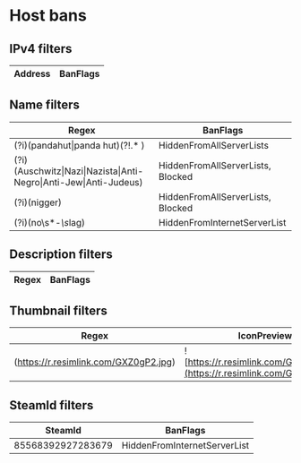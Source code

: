 # Host bans

## IPv4 filters
| Address | BanFlags |
| ------- | -------- |

## Name filters
| Regex                                                                                 | BanFlags                          |
| ------------------------------------------------------------------------------------- | --------------------------------- |
| (?i)(pandahut&#124;panda hut)(?!.* )                                                  | HiddenFromAllServerLists          |
| (?i)(Auschwitz&#124;Nazi&#124;Nazista&#124;Anti-Negro&#124;Anti-Jew&#124;Anti-Judeus) | HiddenFromAllServerLists, Blocked |
| (?i)(nigger)                                                                          | HiddenFromAllServerLists, Blocked |
| (?i)(no\s*-*\s*lag)                                                                   | HiddenFromInternetServerList      |

## Description filters
| Regex | BanFlags |
| ----- | -------- |

## Thumbnail filters
| Regex                                 | IconPreview                                                                 | BanFlags                     |
| ------------------------------------- | --------------------------------------------------------------------------- | ---------------------------- |
| (https://r.resimlink.com/GXZ0gP2.jpg) | ![https://r.resimlink.com/GXZ0gP2.jpg](https://r.resimlink.com/GXZ0gP2.jpg) | HiddenFromInternetServerList |

## SteamId filters
| SteamId           | BanFlags                     |
| ----------------- | ---------------------------- |
| 85568392927283679 | HiddenFromInternetServerList |
